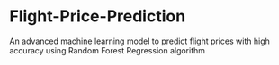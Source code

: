 # Flight-Price-Prediction
An advanced machine learning model to predict flight prices with high accuracy using Random Forest Regression algorithm
